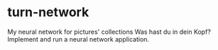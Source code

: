 # turn-network
My neural network for pictures' collections
Was hast du in dein Kopf? 
Implement and run a neural network application. 
